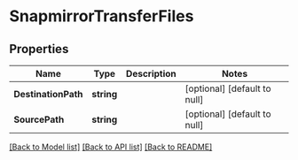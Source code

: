# SnapmirrorTransferFiles

## Properties
Name | Type | Description | Notes
------------ | ------------- | ------------- | -------------
**DestinationPath** | **string** |  | [optional] [default to null]
**SourcePath** | **string** |  | [optional] [default to null]

[[Back to Model list]](../README.md#documentation-for-models) [[Back to API list]](../README.md#documentation-for-api-endpoints) [[Back to README]](../README.md)



